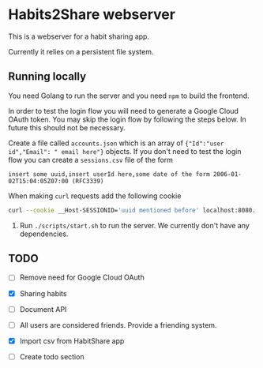 # Habits2Share webserver
This is a webserver for a habit sharing app.

Currently it relies on a persistent file system.

## Running locally
You need Golang to run the server and you need `npm` to build the frontend.

In order to test the login flow you will need to generate a Google Cloud OAuth
token. You may skip the login flow by following the steps below. In future this
should not be necessary.

Create a file called `accounts.json` which is an array of `{"Id":"user
id","Email": " email here"}` objects. If you don't need to test the login flow
you can create a `sessions.csv` file of the form
```csv
insert some uuid,insert userId here,some date of the form 2006-01-02T15:04:05Z07:00 (RFC3339)
```

When making `curl` requests add the following cookie
```bash
curl --cookie __Host-SESSIONID='uuid mentioned before' localhost:8080...
```

1. Run `./scripts/start.sh` to run the server. We currently don't have any dependencies.

## TODO
* [ ] Remove need for Google Cloud OAuth
* [X] Sharing habits
* [ ] Document API
* [ ] All users are considered friends. Provide a friending system.
* [X] Import csv from HabitShare app
* [ ] Create todo section


